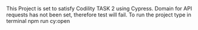 This Project is set to satisfy Codility TASK 2 using Cypress.
Domain for API requests has not been set, therefore test will fail.
To run the project type in terminal npm run cy:open

